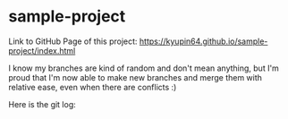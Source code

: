 # sample-project
Link to GitHub Page of this project: https://kyupin64.github.io/sample-project/index.html

I know my branches are kind of random and don't mean anything, but I'm proud that I'm now able to make new branches and merge them with relative ease, even when there are conflicts :)

Here is the git log:
